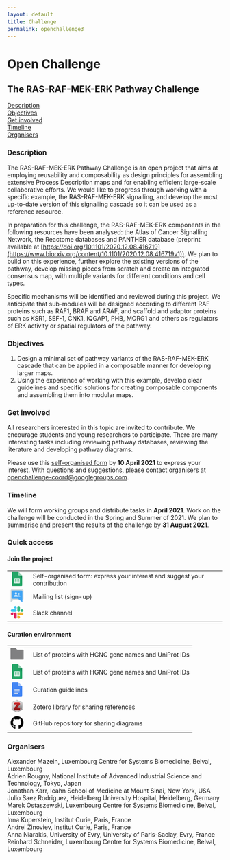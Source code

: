 ```yaml
---
layout: default
title: Challenge
permalink: openchallenge3
---
```


# Open Challenge
## The RAS-RAF-MEK-ERK Pathway Challenge

[Description](#description)  
[Objectives](#objectives)  
[Get involved](#get-involved)  
[Timeline](#timeline)  
[Organisers](#organisers)  

### Description

The RAS-RAF-MEK-ERK Pathway Challenge is an open project that aims at employing reusability and composability as design principles for assembling extensive Process Description maps and for enabling efficient large-scale collaborative efforts. We would like to progress through working with a specific example, the RAS-RAF-MEK-ERK signalling, and develop the most up-to-date version of this signalling cascade so it can be used as a reference resource.  

In preparation for this challenge, the RAS-RAF-MEK-ERK components in the following resources have been analysed: the Atlas of Cancer Signalling Network, the Reactome databases and PANTHER database (preprint available at [https://doi.org/10.1101/2020.12.08.416719](https://www.biorxiv.org/content/10.1101/2020.12.08.416719v1)). We plan to build on this experience, further explore the existing versions of the pathway, develop missing pieces from scratch and create an integrated consensus map, with multiple variants for different conditions and cell types. 

Specific mechanisms will be identified and reviewed during this project. We anticipate that sub-modules will be designed according to different RAF proteins such as RAF1, BRAF and ARAF, and scaffold and adaptor proteins such as KSR1, SEF-1, CNK1, IQGAP1, PHB, MORG1 and others as regulators of ERK activity or spatial regulators of the pathway.


### Objectives 

1. Design a minimal set of pathway variants of the RAS-RAF-MEK-ERK cascade that can be applied in a composable manner for developing larger maps.   
1. Using the experience of working with this example, develop clear guidelines and specific solutions for creating composable components and assembling them into modular maps.  

### Get involved

All researchers interested in this topic are invited to contribute. We encourage students and young researchers to participate. There are many interesting tasks including reviewing pathway databases, reviewing the literature and developing pathway diagrams.  

Please use this [self-organised form](https://docs.google.com/spreadsheets/d/1cGkK4YyGWYiBE11L8dzvKeHLmmyy_LD8XOS_SYYT0VE/edit#gid=0) by **10 April 2021** to express your interest. With questions and suggestions, please contact organisers at [openchallenge-coord@googlegroups.com](mailto:openchallenge-coord@googlegroups.com). 

### Timeline

We will form working groups and distribute tasks in **April 2021**. Work on the challenge will be conducted in the Spring and Summer of 2021. We plan to summarise and present the results of the challenge by **31 August 2021**.

### Quick access

#### Join the project

<table>
    <tr>
        <td style="width:32px; text-align:center;"><img src="images/icons/google-sheets.png" width="24"/></td>
        <td style="text-align:left; vertical-align:center; padding-left:1em;">Self-organised form: express your interest and suggest your contribution</td>
    </tr>
    <tr>
        <td style="width:32px; text-align:center;"><img src="images/icons/google-groups.png" width="30"/></td>
        <td style="text-align:left; vertical-align:center; padding-left:1em;">Mailing list (sign-up)</td>
    </tr>
    <tr>
        <td style="width:32px; text-align:center;"><img src="images/icons/slack.jpg" width="30"/></td>
        <td style="text-align:left; vertical-align:center; padding-left:1em;">Slack channel</td>
    </tr>
</table>
    
#### Curation environment

<table>
    <tr>
        <td style="width:32px; text-align:center;"><img src="images/icons/google-folder.jpg" width="32"/></td>
        <td style="text-align:left; vertical-align:center; padding-left:1em;">List of proteins with HGNC gene names and UniProt IDs</td>
    </tr>
    <tr>
        <td style="width:32px; text-align:center;"><img src="images/icons/google-sheets.png" width="24"/></td>
        <td style="text-align:left; vertical-align:center; padding-left:1em;">List of proteins with HGNC gene names and UniProt IDs</td>
    </tr>
    <tr>
        <td style="width:32px; text-align:center;"><img src="images/icons/google-docs.svg" width="24"/></td>
        <td style="text-align:left; vertical-align:center; padding-left:1em;">Curation guidelines</td>
    </tr>
    <tr>
        <td style="width:32px; text-align:center;"><img src="images/icons/zotero.jpg" width="30"/></td>
        <td style="text-align:left; vertical-align:center; padding-left:1em;">Zotero library for sharing references</td>
    </tr>
    <tr>
        <td style="width:32px; text-align:center;"><img src="images/icons/github.png" width="30"/></td>
        <td style="text-align:left; vertical-align:center; padding-left:1em;">GitHub repository for sharing diagrams</td>
    </tr>
</table>


### Organisers

Alexander Mazein, Luxembourg Centre for Systems Biomedicine, Belval, Luxembourg  
Adrien Rougny, National Institute of Advanced Industrial Science and Technology, Tokyo, Japan  
Jonathan Karr, Icahn School of Medicine at Mount Sinai, New York, USA  
Julio Saez Rodriguez, Heidelberg University Hospital, Heidelberg, Germany  
Marek Ostaszewski, Luxembourg Centre for Systems Biomedicine, Belval, Luxembourg  
Inna Kuperstein, Institut Curie, Paris, France  
Andrei Zinoviev, Institut Curie, Paris, France  
Anna Niarakis, University of Evry, University of Paris-Saclay, Evry, France  
Reinhard Schneider, Luxembourg Centre for Systems Biomedicine, Belval, Luxembourg  


